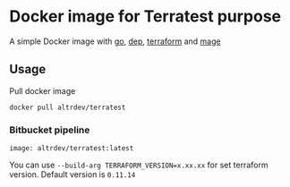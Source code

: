 # Docker image for Terratest purpose

A simple Docker image with [go], [dep], [terraform] and [mage]

## Usage

Pull docker image

```
docker pull altrdev/terratest
```

### Bitbucket pipeline
```
image: altrdev/terratest:latest
```

You can use `--build-arg TERRAFORM_VERSION=x.xx.xx` for set terraform version.
Default version is `0.11.14`



[terraform]: https://www.terraform.io/downloads.html
[go]: https://golang.org/doc/install
[dep]: https://github.com/golang/dep/blob/master/README.md
[mage]: https://magefile.org/